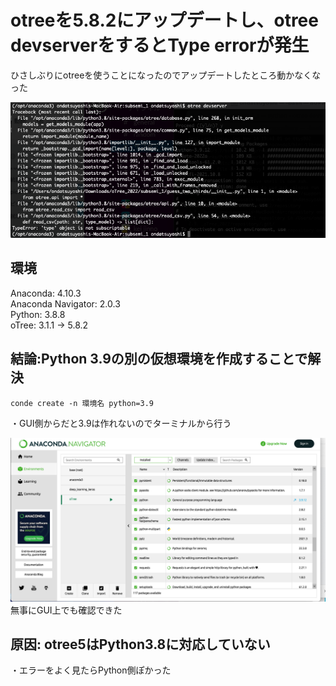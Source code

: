# otreeを5.8.2にアップデートし、otree devserverをするとType errorが発生
ひさしぶりにotreeを使うことになったのでアップデートしたところ動かなくなった

![](./img/Terminal_error.png)

## 環境
Anaconda: 4.10.3  
Anaconda Navigator: 2.0.3  
Python: 3.8.8   
oTree: 3.1.1 → 5.8.2  
## 結論:Python 3.9の別の仮想環境を作成することで解決
`conde create -n 環境名 python=3.9  `

・GUI側からだと3.9は作れないのでターミナルから行う

![](./img/ANACONDA.NAVIGATOR.png)
無事にGUI上でも確認できた
## 原因: otree5はPython3.8に対応していない
・エラーをよく見たらPython側ぽかった